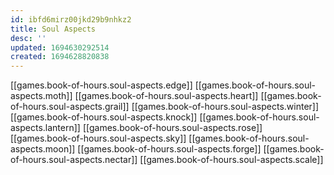 ```yaml
---
id: ibfd6mirz00jkd29b9nhkz2
title: Soul Aspects
desc: ''
updated: 1694630292514
created: 1694628820838
---
```


[[games.book-of-hours.soul-aspects.edge]]
[[games.book-of-hours.soul-aspects.moth]]
[[games.book-of-hours.soul-aspects.heart]]
[[games.book-of-hours.soul-aspects.grail]]
[[games.book-of-hours.soul-aspects.winter]]
[[games.book-of-hours.soul-aspects.knock]]
[[games.book-of-hours.soul-aspects.lantern]]
[[games.book-of-hours.soul-aspects.rose]]
[[games.book-of-hours.soul-aspects.sky]]
[[games.book-of-hours.soul-aspects.moon]]
[[games.book-of-hours.soul-aspects.forge]]
[[games.book-of-hours.soul-aspects.nectar]]
[[games.book-of-hours.soul-aspects.scale]]
